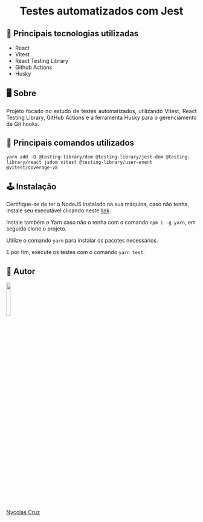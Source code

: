 <h1 align="center">Testes automatizados com Jest</h1>

## 🚀 Principais tecnologias utilizadas

- React
- Vitest
- React Testing Library
- Github Actions
- Husky

## 🖥️ Sobre

<p align="justify">Projeto focado no estudo de testes automatizados, utilizando Vitest, React Testing Library, GitHub Actions e a ferramenta Husky para o gerenciamento de Git hooks.</p>

## 🔧 Principais comandos utilizados

```
yarn add -D @testing-library/dom @testing-library/jest-dom @testing-library/react jsdom vitest @testing-library/user-event @vitest/coverage-v8
```

## 🕹️ Instalação

Certifique-se de ter o NodeJS instalado na sua máquina, caso não tenha, instale seu executável clicando neste <a href="https://nodejs.org/pt-br/download/">link</a>.

Instale também o Yarn caso não o tenha com o comando `npm i -g yarn`, em seguida clone o projeto.

Utilize o comando `yarn` para instalar os pacotes necessários.

E por fim, execute os testes com o comando `yarn test`.

## 🐧 Autor

<a href="https://github.com/NycolasCruz">
    <img src="https://github.com/NycolasCruz.png"  width="15%">
    <p>Nycolas Cruz</p>
</a>
